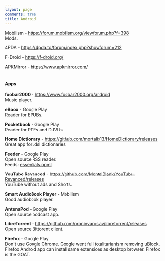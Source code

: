 ```yaml
---
layout: page
comments: true
title: Android
---
```


Mobilism - <https://forum.mobilism.org/viewforum.php?f=398><br>
Mods.

4PDA - <https://4pda.to/forum/index.php?showforum=212><br>

F-Droid - <https://f-droid.org/>

APKMirror - <https://www.apkmirror.com/>
<br><br>

#### Apps

**foobar2000** - <https://www.foobar2000.org/android><br>
Music player.

**eBoox** - Google Play<br>
Reader for EPUBs.

**Pocketbook** - Google Play<br>
Reader for PDFs and DJVUs.

**Home Dictionary** - <https://github.com/mortalis13/HomeDictionary/releases><br>
Great app for .dsl dictionaries.

**Feeder** - Google Play<br>
Open source RSS reader.<br>
Feeds: [essentials.opml](/files/essentials.opml)

**YouTube Revanced** - <https://github.com/MentalBlank/YouTube-Revanced/releases><br>
YouTube without ads and Shorts.

**Smart AudioBook Player** - Mobilism<br>
Good audiobook player.

**AntenaPod** - Google Play<br>
Open source podcast app.

**LibreTorrent** - <https://github.com/proninyaroslav/libretorrent/releases><br>
Open source Bittorent client.

**Firefox** - Google Play<br>
Don't use Google Chrome. Google went full totalitarianism removing uBlock. Firefox Android app can install same extensions as desktop browser. Firefox is the GOAT.